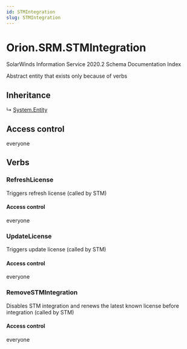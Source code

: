 ```yaml
---
id: STMIntegration
slug: STMIntegration
---
```


# Orion.SRM.STMIntegration

SolarWinds Information Service 2020.2 Schema Documentation Index

Abstract entity that exists only because of verbs

## Inheritance

↳ [System.Entity](./../System/Entity)

## Access control

everyone

## Verbs

### RefreshLicense

Triggers refresh license (called by STM)

#### Access control

everyone

### UpdateLicense

Triggers update license (called by STM)

#### Access control

everyone

### RemoveSTMIntegration

Disables STM integration and renews the latest known license before integration (called by STM)

#### Access control

everyone

